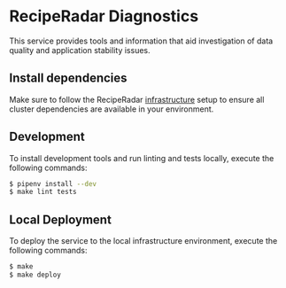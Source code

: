 # RecipeRadar Diagnostics

 This service provides tools and information that aid investigation of data quality and application stability issues.

## Install dependencies

Make sure to follow the RecipeRadar [infrastructure](https://www.github.com/openculinary/infrastructure) setup to ensure all cluster dependencies are available in your environment.

## Development

To install development tools and run linting and tests locally, execute the following commands:

```sh
$ pipenv install --dev
$ make lint tests
```

## Local Deployment

To deploy the service to the local infrastructure environment, execute the following commands:

```sh
$ make
$ make deploy
```
